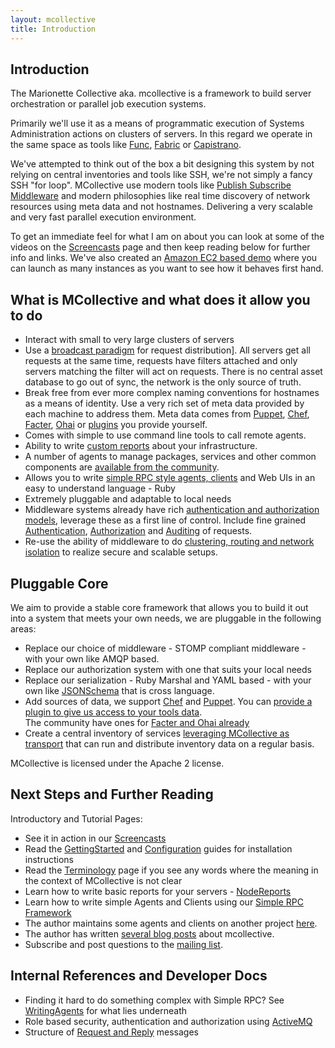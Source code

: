 ```yaml
---
layout: mcollective
title: Introduction
---
```

[Func]: https://fedorahosted.org/func/
[Fabric]: http://fabfile.org/
[Capistrano]: http://www.capify.org
[Publish Subscribe Middleware]: http://en.wikipedia.org/wiki/Publish/subscribe
[Screencasts]: /screencasts.html
[Amazon EC2 based demo]: /ec2demo.html
[broadcast paradigm]: http://code.google.com/p/mcollective/wiki/MessageFlow
[UsingWithPuppet]: http://code.google.com/p/mcollective/wiki/UsingWithPuppet
[UsingWithChef]: http://code.google.com/p/mcollective/wiki/UsingWithChef
[Facter]: http://code.google.com/p/mcollective-plugins/wiki/FactsRLFacter
[Ohai]: http://code.google.com/p/mcollective-plugins/wiki/FactsOpsCodeOhai
[WritingFactsPlugins]: http://code.google.com/p/mcollective/wiki/WritingFactsPlugins
[NodeReports]: http://code.google.com/p/mcollective/wiki/NodeReports
[PluginsSite]: http://code.google.com/p/mcollective-plugins/
[SimpleRPCIntroduction]: http://code.google.com/p/mcollective/wiki/SimpleRPCIntroduction
[SecurityWithActiveMQ]: http://code.google.com/p/mcollective/wiki/SecurityWithActiveMQ
[SSLSecurityPlugin]: http://code.google.com/p/mcollective/wiki/SSLSecurityPlugin
[SimpleRPCAuthorization]: http://code.google.com/p/mcollective/wiki/SimpleRPCAuthorization
[SimpleRPCAuditing]: http://code.google.com/p/mcollective/wiki/SimpleRPCAuditing
[ActiveMQClusters]: http://code.google.com/p/mcollective/wiki/ActiveMQClusters
[JSONSchema]: http://json-schema.org/
[Registration]: http://code.google.com/p/mcollective/wiki/Registration
[GettingStarted]: http://code.google.com/p/mcollective/wiki/GettingStarted
[Configuration]: http://code.google.com/p/mcollective/wiki/ConfigurationReference
[Terminology]: /terminology.html
[devco]: http://www.devco.net/archives/tag/mcollective
[mcollective-users]: http://groups.google.com/group/mcollective-users
[WritingAgents]: http://code.google.com/p/mcollective/wiki/WritingAgents
[ActiveMQ]: http://code.google.com/p/mcollective/wiki/SecurityWithActiveMQ
[MessageFormat]: http://code.google.com/p/mcollective/wiki/MessageFormat

Introduction
------------
The Marionette Collective aka. mcollective is a framework to build server 
orchestration or parallel job execution systems.

Primarily we'll use it as a means of programmatic execution of Systems Administration 
actions on clusters of servers.  In this regard we operate in the same space as tools 
like [Func], [Fabric] or [Capistrano].

We've attempted to think out of the box a bit designing this system by not relying on 
central inventories and tools like SSH, we're not simply a fancy SSH "for loop".  MCollective use modern tools like 
[Publish Subscribe Middleware] and modern philosophies like real time discovery of network resources using meta data 
and not hostnames.  Delivering a very scalable and very fast parallel execution environment.

To get an immediate feel for what I am on about you can look at some of the videos on the 
[Screencasts] page and then keep reading below for further info and links.  We've also created an [Amazon EC2 based demo]
where you can launch as many instances as you want to see how it behaves first hand.

What is MCollective and what does it allow you to do
----------------------------------------------------

 * Interact with small to very large clusters of servers
 * Use a [broadcast paradigm] for request distribution].  All servers get all requests at the same time, requests have 
   filters attached and only servers matching the filter will act on requests.  There is no central asset database to 
   go out of sync, the network is the only source of truth.
 * Break free from ever more complex naming conventions for hostnames as a means of identity.  Use a very 
   rich set of meta data provided by each machine to address them.  Meta data comes from 
   [Puppet][UsingWithPuppet], [Chef][UsingWithChef], [Facter], [Ohai] or [plugins][WritingFactsPlugins] you provide yourself.
 * Comes with simple to use command line tools to call remote agents.
 * Ability to write [custom reports][NodeReports] about your infrastructure.
 * A number of agents to manage packages, services and other common components are [available from 
   the community][PluginsSite].
 * Allows you to write [simple RPC style agents, clients][SimpleRPCIntroduction] and Web UIs in an easy to understand language - Ruby
 * Extremely pluggable and adaptable to local needs
 * Middleware systems already have rich [authentication and authorization models][SecurityWithActiveMQ], leverage these as a first 
   line of control.  Include fine grained [Authentication][SSLSecurityPlugin], [Authorization][SimpleRPCAuthorization] and 
   [Auditing][SimpleRPCAuditing] of requests.
 * Re-use the ability of middleware to do [clustering, routing and network isolation][ActiveMQClusters]
   to realize secure and scalable setups.

Pluggable Core
--------------
We aim to provide a stable core framework that allows you to build it out into a system that meets 
your own needs, we are pluggable in the following areas:

 * Replace our choice of middleware - STOMP compliant middleware - with your own like AMQP based.
 * Replace our authorization system with one that suits your local needs
 * Replace our serialization - Ruby Marshal and YAML based - with your own like [JSONSchema] that is cross language.
 * Add sources of data, we support [Chef][UsingWithChef] and [Puppet][UsingWithPuppet].   You can 
   [provide a plugin to give us access to your tools data][WritingFactsPlugins].  
   The community have ones for [Facter and Ohai already][PluginsSite]
 * Create a central inventory of services [leveraging MCollective as transport][Registration] 
   that can run and distribute inventory data on a regular basis.

MCollective is licensed under the Apache 2 license.

Next Steps and Further Reading
------------------------------

Introductory and Tutorial Pages:
 * See it in action in our [Screencasts]
 * Read the [GettingStarted] and [Configuration] guides for installation instructions
 * Read the [Terminology] page if you see any words where the meaning in the context of MCollective is not clear
 * Learn how to write basic reports for your servers - [NodeReports]
 * Learn how to write simple Agents and Clients using our [Simple RPC Framework][SimpleRPCIntroduction]
 * The author maintains some agents and clients on another project [here][PluginsSite].
 * The author has written [several blog posts][devco] about mcollective.
 * Subscribe and post questions to the [mailing list][mcollective-users].
 
Internal References and Developer Docs
--------------------------------------
 * Finding it hard to do something complex with Simple RPC? See [WritingAgents] for what lies underneath
 * Role based security, authentication and authorization using [ActiveMQ]
 * Structure of [Request and Reply][MessageFormat] messages

